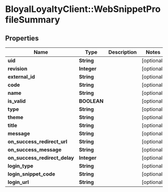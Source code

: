 # BloyalLoyaltyClient::WebSnippetProfileSummary

## Properties
Name | Type | Description | Notes
------------ | ------------- | ------------- | -------------
**uid** | **String** |  | [optional] 
**revision** | **Integer** |  | [optional] 
**external_id** | **String** |  | [optional] 
**code** | **String** |  | [optional] 
**name** | **String** |  | [optional] 
**is_valid** | **BOOLEAN** |  | [optional] 
**type** | **String** |  | [optional] 
**theme** | **String** |  | [optional] 
**title** | **String** |  | [optional] 
**message** | **String** |  | [optional] 
**on_success_redirect_url** | **String** |  | [optional] 
**on_success_message** | **String** |  | [optional] 
**on_success_redirect_delay** | **Integer** |  | [optional] 
**login_type** | **String** |  | [optional] 
**login_snippet_code** | **String** |  | [optional] 
**login_url** | **String** |  | [optional] 

